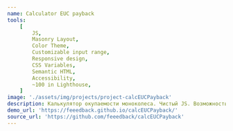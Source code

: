 ```yaml
---
name: Calculator EUC payback
tools:
    [
        JS,
        Masonry Layout,
        Color Theme,
        Customizable input range,
        Responsive design,
        CSS Variables,
        Semantic HTML,
        Accessibility,
        ~100 in Lighthouse,
    ]
image: './assets/img/projects/project-calcEUCPayback'
description: Калькулятор окупаемости моноколеса. Чистый JS. Возможность плавной смены цветовой схемы. Семантическая вёрстка, адаптивный и доступный дизайн.
demo_url: 'https://feeedback.github.io/calcEUCPayback/'
source_url: 'https://github.com/feeedback/calcEUCPayback'
---
```

